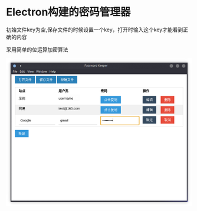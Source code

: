 # Electron构建的密码管理器

初始文件key为空,保存文件的时候设置一个key，打开时输入这个key才能看到正确的内容

采用简单的位运算加密算法

![](./screenshots/Screenshot_20200709_222629.png)